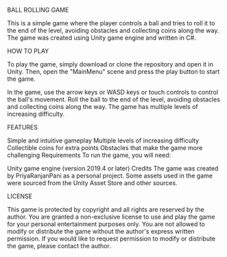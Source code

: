 BALL ROLLING GAME

This is a simple game where the player controls a ball and tries to roll it to the end of the level, avoiding obstacles and collecting coins along the way. The game was created using Unity game engine and written in C#.

HOW TO PLAY

To play the game, simply download or clone the repository and open it in Unity. Then, open the "MainMenu" scene and press the play button to start the game.

In the game, use the arrow keys or WASD keys or touch controls to control the ball's movement. Roll the ball to the end of the level, avoiding obstacles and collecting coins along the way. The game has multiple levels of increasing difficulty.

FEATURES

Simple and intuitive gameplay
Multiple levels of increasing difficulty
Collectible coins for extra points
Obstacles that make the game more challenging
Requirements
To run the game, you will need:

Unity game engine (version 2019.4 or later)
Credits
The game was created by PriyaRanjanPani as a personal project. Some assets used in the game were sourced from the Unity Asset Store and other sources.

LICENSE

This game is protected by copyright and all rights are reserved by the author. You are granted a non-exclusive license to use and play the game for your personal entertainment purposes only. You are not allowed to modify or distribute the game without the author's express written permission. If you would like to request permission to modify or distribute the game, please contact the author.

